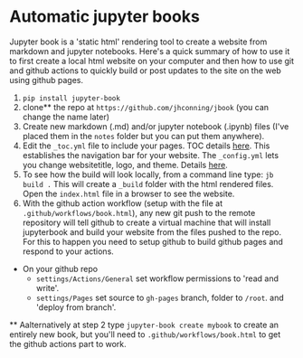 # Automatic jupyter books 

Jupyter book is a 'static html' rendering tool to create a website from markdown and jupyter notebooks. Here's a quick summary of how to use it to first create a local html website on your computer and then how to use git and github actions to quickly build or post updates to the site on the web using github pages. 

1. `pip install jupyter-book`
2. clone** the repo at `https://github.com/jhconning/jbook`  (you can change the name later)
3. Create new markdown (.md) and/or jupyter notebook (.ipynb) files (I've placed them in the `notes` folder but you can put them anywhere). 
3. Edit the `_toc.yml` file to include your pages. TOC details [here](https://jupyterbook.org/en/stable/structure/toc.html).  This establishes the navigation bar for your website.
The `_config.yml` lets you change websitetitle, logo, and theme.  Details [here](https://jupyterbook.org/en/stable/customize/config.html).
4. To see how the build will look locally, from a command line type: `jb build .` 
   This will create a `_build` folder with the html rendered files.  Open the `index.html` file in a browser to see the website.  
5. With the github action workflow (setup with the file at `.github/workflows/book.html`), any new git push to the remote repository will tell github to create a virtual machine that will install jupyterbook and build your website from the files pushed to the repo.  For this to happen you need to setup github to build github pages and respond to your actions.
  - On your github repo 
      - `settings/Actions/General` set workflow permissions to 'read and write'.  
      - `settings/Pages` set source to `gh-pages` branch, folder to `/root`.  and 'deploy from branch'.



** Aalternatively at step 2 type `jupyter-book create mybook` to create an entirely new book, but you'll need to `.github/workflows/book.html` to get the github actions part to work.

